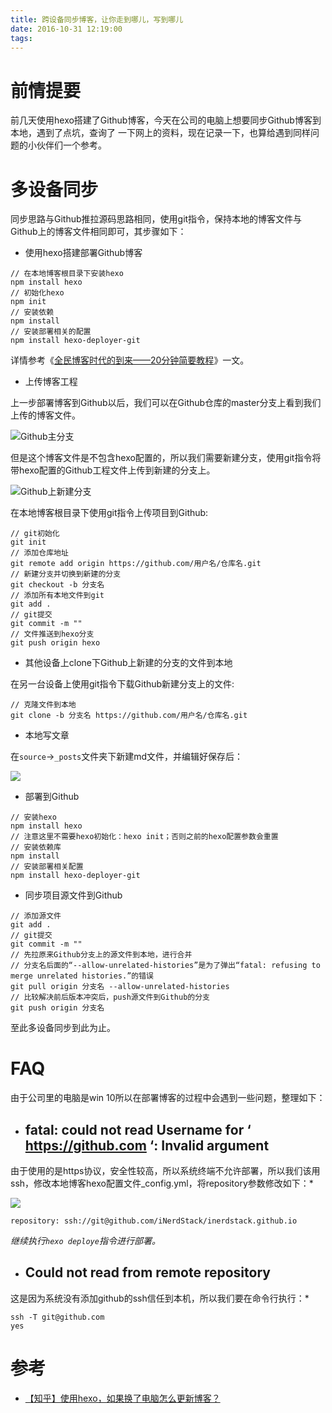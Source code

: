 ```yaml
---
title: 跨设备同步博客，让你走到哪儿，写到哪儿
date: 2016-10-31 12:19:00
tags:
---
```


# 前情提要

前几天使用hexo搭建了Github博客，今天在公司的电脑上想要同步Github博客到本地，遇到了点坑，查询了 一下网上的资料，现在记录一下，也算给遇到同样问题的小伙伴们一个参考。

# 多设备同步

同步思路与Github推拉源码思路相同，使用git指令，保持本地的博客文件与Github上的博客文件相同即可，其步骤如下：

* 使用hexo搭建部署Github博客

```
// 在本地博客根目录下安装hexo
npm install hexo
// 初始化hexo
npm init
// 安装依赖
npm install
// 安装部署相关的配置
npm install hexo-deployer-git
```
详情参考《[全民博客时代的到来——20分钟简要教程](https://wjnovember.github.io/2016/10/12/blog_basic/)》一文。

* 上传博客工程

上一步部署博客到Github以后，我们可以在Github仓库的master分支上看到我们上传的博客文件。

![Github主分支](http://upload-images.jianshu.io/upload_images/291600-9c5faf3a622cf574.png?imageMogr2/auto-orient/strip%7CimageView2/2/w/1240)

但是这个博客文件是不包含hexo配置的，所以我们需要新建分支，使用git指令将带hexo配置的Github工程文件上传到新建的分支上。

![Github上新建分支](http://upload-images.jianshu.io/upload_images/291600-fd8d2be4578c9aa4.png?imageMogr2/auto-orient/strip%7CimageView2/2/w/1240)

在本地博客根目录下使用git指令上传项目到Github:

```
// git初始化
git init
// 添加仓库地址
git remote add origin https://github.com/用户名/仓库名.git
// 新建分支并切换到新建的分支
git checkout -b 分支名
// 添加所有本地文件到git
git add .
// git提交
git commit -m ""
// 文件推送到hexo分支
git push origin hexo
```

* 其他设备上clone下Github上新建的分支的文件到本地

在另一台设备上使用git指令下载Github新建分支上的文件:

```
// 克隆文件到本地
git clone -b 分支名 https://github.com/用户名/仓库名.git
```

* 本地写文章

在`source`->`_posts`文件夹下新建md文件，并编辑好保存后：

![](http://upload-images.jianshu.io/upload_images/291600-bf036e2d0acc5a82.png?imageMogr2/auto-orient/strip%7CimageView2/2/w/1240)

* 部署到Github

```
// 安装hexo
npm install hexo
// 注意这里不需要hexo初始化：hexo init；否则之前的hexo配置参数会重置
// 安装依赖库
npm install
// 安装部署相关配置
npm install hexo-deployer-git
```

* 同步项目源文件到Github

```
// 添加源文件
git add .
// git提交
git commit -m ""
// 先拉原来Github分支上的源文件到本地，进行合并
// 分支名后面的“--allow-unrelated-histories”是为了弹出“fatal: refusing to merge unrelated histories.”的错误
git pull origin 分支名 --allow-unrelated-histories
// 比较解决前后版本冲突后，push源文件到Github的分支
git push origin 分支名
```

至此多设备同步到此为止。

# FAQ

由于公司里的电脑是win 10所以在部署博客的过程中会遇到一些问题，整理如下：

* ## fatal: could not read Username for ‘ https://github.com ‘: Invalid argument
由于使用的是https协议，安全性较高，所以系统终端不允许部署，所以我们该用 ssh，修改本地博客hexo配置文件_config.yml，将repository参数修改如下：*

![](http://upload-images.jianshu.io/upload_images/291600-d237476f9941b30c.png?imageMogr2/auto-orient/strip%7CimageView2/2/w/1240)

```
repository: ssh://git@github.com/iNerdStack/inerdstack.github.io
```
*继续执行`hexo deploye`指令进行部署。*

* ## Could not read from remote repository
这是因为系统没有添加github的ssh信任到本机，所以我们要在命令行执行：*
```
ssh -T git@github.com
yes
```

# 参考

* [【知乎】使用hexo，如果换了电脑怎么更新博客？](https://www.zhihu.com/question/21193762)